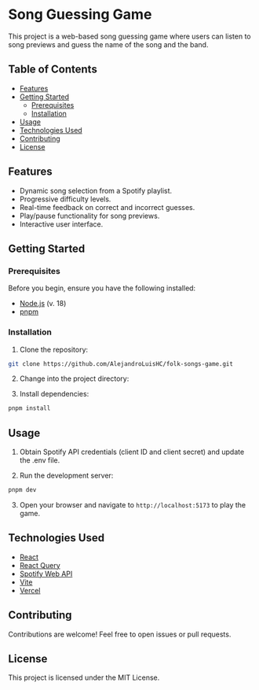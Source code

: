 # Song Guessing Game

This project is a web-based song guessing game where users can listen to song previews and guess the name of the song and the band.

## Table of Contents

- [Features](#features)
- [Getting Started](#getting-started)
  - [Prerequisites](#prerequisites)
  - [Installation](#installation)
- [Usage](#usage)
- [Technologies Used](#technologies-used)
- [Contributing](#contributing)
- [License](#license)

## Features

- Dynamic song selection from a Spotify playlist.
- Progressive difficulty levels.
- Real-time feedback on correct and incorrect guesses.
- Play/pause functionality for song previews.
- Interactive user interface.

## Getting Started

### Prerequisites

Before you begin, ensure you have the following installed:

- [Node.js](https://nodejs.org/) (v. 18)
- [pnpm](https://pnpm.io/)

### Installation

1. Clone the repository:

```bash
git clone https://github.com/AlejandroLuisHC/folk-songs-game.git
```

2. Change into the project directory:

3. Install dependencies:

```bash
pnpm install
```

## Usage

1. Obtain Spotify API credentials (client ID and client secret) and update the .env file.

2. Run the development server:
```bash
pnpm dev
```

3. Open your browser and navigate to `http://localhost:5173` to play the game.

## Technologies Used

- [React](https://react.dev/)
- [React Query](https://tanstack.com/query/v3/)
- [Spotify Web API](https://developer.spotify.com/documentation/web-api)
- [Vite](https://vitejs.dev/)
- [Vercel](https://vercel.com/)

## Contributing

Contributions are welcome! Feel free to open issues or pull requests.

## License

This project is licensed under the MIT License.
